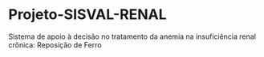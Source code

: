 # Projeto-SISVAL-RENAL
Sistema de apoio à decisão no tratamento da anemia na insuficiência renal crônica: Reposição de Ferro

